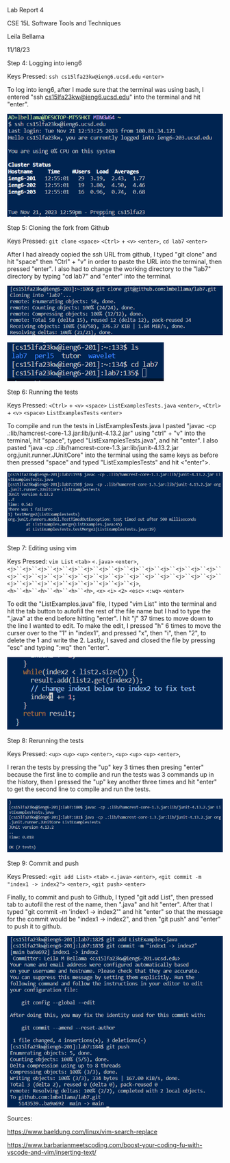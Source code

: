 Lab Report 4

CSE 15L Software Tools and Techniques

Leila Bellama

11/18/23


Step 4: Logging into ieng6

Keys Pressed: `ssh cs15lfa23kw@ieng6.ucsd.edu`  `<enter>`

To log into ieng6, after I made sure that the terminal was using bash, I entered "ssh cs15lfa23kw@ieng6.ucsd.edu" into the terminal and hit "enter".

![Image](step4.PNG)

Step 5: Cloning the fork from Github

Keys Pressed: `git clone` `<space>`  `<Ctrl>` + `<v>` `<enter>`, `cd lab7` `<enter>`

After I had already copied the ssh URL from github,  I typed "git clone" and hit "space" then "Ctrl" + "v" in order to paste the URL into the terminal, then pressed "enter". I also had to change the working directory to the "lab7" directory by typing "cd lab7" and "enter" into the terminal.

![Image](step5.PNG)

![Image](step5.1.PNG)

Step 6: Running the tests

Keys Pressed: `<Ctrl>` + `<v>` `<space>` `ListExamplesTests.java` `<enter>`, `<Ctrl>` + `<v>` `<space>` `ListExamplesTests` `<enter>`

To compile and run the tests in ListExamplesTests.java I pasted "javac -cp .:lib/hamcrest-core-1.3.jar:lib/junit-4.13.2.jar" using "ctrl" + "v" into the terminal, hit "space", typed "ListExamplesTests.java", and hit "enter". I also pasted "java -cp .:lib/hamcrest-core-1.3.jar:lib/junit-4.13.2.jar org.junit.runner.JUnitCore" into the terminal using the same keys as before then pressed "space" and typed "ListExamplesTests" and hit <"enter">.

![Image](tests1.PNG)

Step 7: Editing using vim

Keys Pressed: `vim List` `<tab>` `<.java>` `<enter>`, `<j>``<j>``<j>``<j>``<j>``<j>``<j>``<j>``<j>``<j>``<j>``<j>``<j>``<j>``<j>``<j>``<j>``<j>``<j>``<j>``<j>``<j>``<j>``<j>``<j>``<j>``<j>``<j>``<j>``<j>``<j>``<j>``<j>``<j>``<j>``<j>``<j>`, `<h>``<h>``<h>``<h>``<h>``<h>`, `<x>` `<i>` `<2>`  `<esc>` `<:wq>` `<enter>`

To edit the "ListExamples.java" file, I typed "vim List" into the terminal and hit the tab button to autofill the rest of the file name but I had to type the ".java" at the end before hitting "enter". I hit "j" 37 times to move down to the line I wanted to edit. To make the edit, I pressed "h" 6 times to move the curser over to the "1" in "index1", and pressed "x", then "i", then "2", to delete the 1 and write the 2. Lastly, I saved and closed the file by pressing "esc" and typing ":wq" then "enter".

![Image](step7.PNG)

Step 8: Rerunning the tests

Keys Pressed: `<up>` `<up>` `<up>` `<enter>`, `<up>` `<up>` `<up>` `<enter>`, 

I reran the tests by pressing the "up" key 3 times then presing "enter" because the first line to complie and run the tests was 3 commands up in the history, then I pressed the "up" key another three times and hit "enter" to get the second line to compile and run the tests.

![Image](tests2.PNG)

Step 9: Commit and push

Keys Pressed: `<git add List>` `<tab>` `<.java>` `<enter>`, `<git commit -m "index1 -> index2">` `<enter>`, `<git push>` `<enter>`

Finally, to commit and push to Github, I typed "git add List", then pressed tab to autofil the rest of the name, then ".java" and hit "enter". After that I typed "git commit -m 'index1 -> index2'" and hit "enter" so that the message for the commit would be "index1 -> index2", and then "git push" and "enter" to push it to github.

![Image](step8.PNG)

Sources:

https://www.baeldung.com/linux/vim-search-replace

https://www.barbarianmeetscoding.com/boost-your-coding-fu-with-vscode-and-vim/inserting-text/
